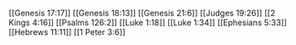 [[Genesis 17:17]]
[[Genesis 18:13]]
[[Genesis 21:6]]
[[Judges 19:26]]
[[2 Kings 4:16]]
[[Psalms 126:2]]
[[Luke 1:18]]
[[Luke 1:34]]
[[Ephesians 5:33]]
[[Hebrews 11:11]]
[[1 Peter 3:6]]
